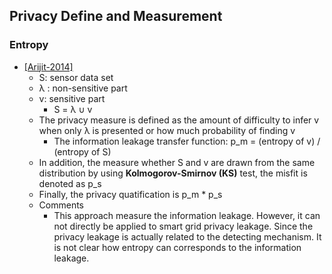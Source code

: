 ## Privacy Define and Measurement

### Entropy
- [[Arijit-2014]](../../papers/file/ukil14-privacy-2bn2b.md)
  - S: sensor data set
  - &lambda; : non-sensitive part
  - v: sensitive part
    - S = &lambda; &cup; v
  - The privacy measure is defined as the amount of difficulty to infer v when only &lambda; is presented or how much probability of finding v
    - The information leakage transfer function:  p_m = (entropy of v) / (entropy of S)
  - In addition, the measure whether S and v are drawn from the same distribution by using **Kolmogorov-Smirnov (KS)** test, the misfit is denoted as p_s
  - Finally, the privacy quatification is p_m * p_s
  - Comments
    - This approach measure the information leakage. However, it can not directly be applied to smart grid privacy leakage. Since the privacy leakage is actually related to the detecting mechanism. It is not clear how entropy can corresponds to the information leakage.

